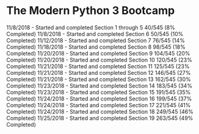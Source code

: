 # The Modern Python 3 Bootcamp

11/8/2018  - Started and completed Section 1 through 5 
             40/545 (8% Completed)
11/8/2018  - Started and completed Section 6
             50/545 (10% Completed)
11/12/2018 - Started and completed Section 7
             76/545 (14% Completed)
11/18/2018 - Started and completed Section 8
             98/545 (18% Completed)
11/20/2018 - Started and completed Section 9
             104/545 (20% Completed)
11/20/2018 - Started and completed Section 10
             120/545 (23% Completed)
11/21/2018 - Started and completed Section 11
             125/545 (23% Completed)
11/21/2018 - Started and completed Section 12
             146/545 (27% Completed)
11/21/2018 - Started and completed Section 13
             162/545 (30% Completed)
11/23/2018 - Started and completed Section 14
             183/545 (34% Completed)
11/23/2018 - Started and completed Section 15
             191/545 (35% Completed)
11/24/2018 - Started and completed Section 16
             199/545 (37% Completed)
11/24/2018 - Started and completed Section 17
             221/545 (41% Completed)
11/24/2018 - Started and completed Section 18
             249/545 (46% Completed)
11/25/2018 - Started and completed Section 19
             263/545 (49% Completed)
